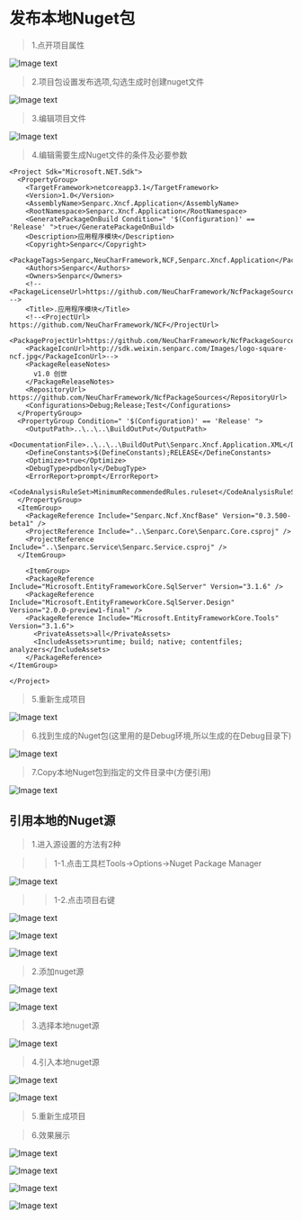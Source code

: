 # 发布本地Nuget包

> 1.点开项目属性

![Image text](./images/issue_local_nuget/project_properties.png)

> 2.项目包设置发布选项,勾选生成时创建nuget文件

![Image text](./images/issue_local_nuget/build_general_nuget_file.png)

> 3.编辑项目文件

![Image text](./images/issue_local_nuget/edit_project_file.png)

> 4.编辑需要生成Nuget文件的条件及必要参数

    <Project Sdk="Microsoft.NET.Sdk">
      <PropertyGroup>
        <TargetFramework>netcoreapp3.1</TargetFramework>
        <Version>1.0</Version>
        <AssemblyName>Senparc.Xncf.Application</AssemblyName>
        <RootNamespace>Senparc.Xncf.Application</RootNamespace>
        <GeneratePackageOnBuild Condition=" '$(Configuration)' == 'Release' ">true</GeneratePackageOnBuild>
        <Description>应用程序模块</Description>
        <Copyright>Senparc</Copyright>
        <PackageTags>Senparc,NeuCharFramework,NCF,Senparc.Xncf.Application</PackageTags>
        <Authors>Senparc</Authors>
        <Owners>Senparc</Owners>
        <!-- <PackageLicenseUrl>https://github.com/NeuCharFramework/NcfPackageSources/blob/master/LICENSE</PackageLicenseUrl> -->
        <Title>.应用程序模块</Title>
        <!--<ProjectUrl> https://github.com/NeuCharFramework/NCF</ProjectUrl>
        <PackageProjectUrl>https://github.com/NeuCharFramework/NcfPackageSources</PackageProjectUrl>
        <PackageIconUrl>http://sdk.weixin.senparc.com/Images/logo-square-ncf.jpg</PackageIconUrl>-->
        <PackageReleaseNotes>
          v1.0 创世
        </PackageReleaseNotes>
        <RepositoryUrl> https://github.com/NeuCharFramework/NcfPackageSources</RepositoryUrl>
        <Configurations>Debug;Release;Test</Configurations>
      </PropertyGroup>
      <PropertyGroup Condition=" '$(Configuration)' == 'Release' ">
        <OutputPath>..\..\..\BuildOutPut</OutputPath>
        <DocumentationFile>..\..\..\BuildOutPut\Senparc.Xncf.Application.XML</DocumentationFile>
        <DefineConstants>$(DefineConstants);RELEASE</DefineConstants>
        <Optimize>true</Optimize>
        <DebugType>pdbonly</DebugType>
        <ErrorReport>prompt</ErrorReport>
        <CodeAnalysisRuleSet>MinimumRecommendedRules.ruleset</CodeAnalysisRuleSet>
      </PropertyGroup>
      <ItemGroup>
        <PackageReference Include="Senparc.Ncf.XncfBase" Version="0.3.500-beta1" />
        <ProjectReference Include="..\Senparc.Core\Senparc.Core.csproj" />
        <ProjectReference Include="..\Senparc.Service\Senparc.Service.csproj" />
      </ItemGroup>

        <ItemGroup>
        <PackageReference Include="Microsoft.EntityFrameworkCore.SqlServer" Version="3.1.6" />
        <PackageReference Include="Microsoft.EntityFrameworkCore.SqlServer.Design" Version="2.0.0-preview1-final" />
        <PackageReference Include="Microsoft.EntityFrameworkCore.Tools" Version="3.1.6">
          <PrivateAssets>all</PrivateAssets>
          <IncludeAssets>runtime; build; native; contentfiles; analyzers</IncludeAssets>
        </PackageReference>
    </ItemGroup>

    </Project>

> 5.重新生成项目

![Image text](./images/issue_local_nuget/project_build.png)

> 6.找到生成的Nuget包(这里用的是Debug环境,所以生成的在Debug目录下)

![Image text](./images/issue_local_nuget/general_nuget_file_success.png)

> 7.Copy本地Nuget包到指定的文件目录中(方便引用)

![Image text](./images/issue_local_nuget/copy_to_local_nuget_source.png)

## 引用本地的Nuget源

> 1.进入源设置的方法有2种

> > 1-1.点击工具栏Tools->Options->Nuget Package Manager

![Image text](./images/issue_local_nuget/enter_nuget_source_setting_1.png)

> > 1-2.点击项目右键

![Image text](./images/issue_local_nuget/enter_nuget_source_setting_2_1.png)

![Image text](./images/issue_local_nuget/enter_nuget_source_setting_2_2.png)

![Image text](./images/issue_local_nuget/enter_nuget_source_setting_1.png)

> 2.添加nuget源

![Image text](./images/issue_local_nuget/click_add_nuget_button.png)

![Image text](./images/issue_local_nuget/prefect_nuget_infomation.png)

> 3.选择本地nuget源

![Image text](./images/issue_local_nuget/select_nuget_source.png)

> 4.引入本地nuget源

![Image text](./images/issue_local_nuget/install_nuget_source.png)

![Image text](./images/issue_local_nuget/install_finished.png)

> 5.重新生成项目

> 6.效果展示

![Image text](./images/issue_local_nuget/show_new_module_can_install.png)

![Image text](./images/issue_local_nuget/enable_module.png)

![Image text](./images/issue_local_nuget/exec_module_function.png)

![Image text](./images/issue_local_nuget/exec_module_function_result.png)
